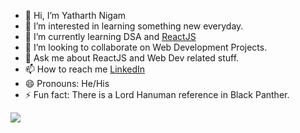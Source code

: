- 👋 Hi, I’m Yatharth Nigam
- 👀 I’m interested in learning something new everyday.
- 🌱 I’m currently learning DSA and <a href='https://reactjs.org/'>ReactJS</a>
- 💞️ I’m looking to collaborate on Web Development Projects.
- 💬 Ask me about ReactJS and Web Dev related stuff.
- 📫 How to reach me <a href="https://www.linkedin.com/in/yatharth-nigam-a25b391b0?lipi=urn%3Ali%3Apage%3Ad_flagship3_profile_view_base_contact_details%3B1W4oMjpVRDyylaJjtwgCrw%3D%3D">LinkedIn</a>
- 😄 Pronouns: He/His
- ⚡ Fun fact: There is a Lord Hanuman reference in Black Panther.

<img src='https://github-readme-stats.vercel.app/api?username=YatharthNigam&&show_icons=true&title_color=ffffff&icon_color=0096FF&text_color=daf7dc&bg_color=151515' />

<!---
YatharthNigam/YatharthNigam is a ✨ special ✨ repository because its `README.md` (this file) appears on your GitHub profile.
You can click the Preview link to take a look at your changes.
--->
